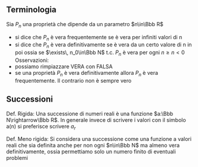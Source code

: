 ## Terminologia
Sia $P_n$ una proprietà che dipende da un parametro $n\in\Bbb R$ 
- si dice che $P_n$ è vera frequentemente se è vera per infiniti valori di n
- si dice che $P_n$ è vera definitivamente se è vera da un certo valore di n in poi ossia se $\exists\, n_0\in\Bbb N$ t.c. $P_n$ è vera per ogni $n\ge n<0$
Osservazioni:
- possiamo rimpiazzare VERA con FALSA
- se una proprietà $P_n$ è vera definitivamente allora $P_n$ è vera frequentemente. Il contrario non è sempre vero
## Successioni
Def. Rigida: Una successione di numeri reali è una funzione $a:\Bbb N\rightarrow\Bbb R$. In generale invece di scrivere i valori con il simbolo a(n) si preferisce scrivere $a_r$

Def. Meno rigida: Si considera una successione come una funzione a valori reali che sia definita anche per non ogni $n\in\Bbb N$ ma almeno vera definitivamente, ossia permettiamo solo un numero finito di eventuali problemi
